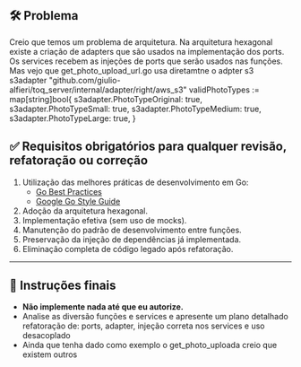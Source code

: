 ## 🛠️ Problema
Creio que temos um problema de arquitetura.
Na arquitetura hexagonal existe a criação de adapters que são usados na implementação dos ports.
Os services recebem as injeções de ports que serão usados nas funções.
Mas vejo que get_photo_upload_url.go usa diretamtne o adpter s3
   s3adapter "github.com/giulio-alfieri/toq_server/internal/adapter/right/aws_s3"
   	validPhotoTypes := map[string]bool{
		s3adapter.PhotoTypeOriginal: true,
		s3adapter.PhotoTypeSmall:    true,
		s3adapter.PhotoTypeMedium:   true,
		s3adapter.PhotoTypeLarge:    true,
	}

## ✅ Requisitos obrigatórios para qualquer revisão, refatoração ou correção

1. Utilização das melhores práticas de desenvolvimento em Go:  
   - [Go Best Practices](https://go.dev/talks/2013/bestpractices.slide#1)  
   - [Google Go Style Guide](https://google.github.io/styleguide/go/)
2. Adoção da arquitetura hexagonal.
3. Implementação efetiva (sem uso de mocks).
4. Manutenção do padrão de desenvolvimento entre funções.
5. Preservação da injeção de dependências já implementada.
6. Eliminação completa de código legado após refatoração.

---

## 📌 Instruções finais

- **Não implemente nada até que eu autorize.**
- Analise as diversão funções e services e apresente um plano detalhado refatoração de:
   ports, adapter, injeção correta nos services e uso desacoplado
- Ainda que tenha dado como exemplo o get_photo_uploada creio que existem outros